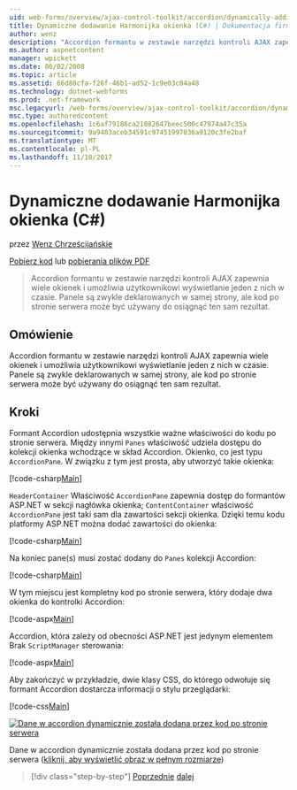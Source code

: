 ```yaml
---
uid: web-forms/overview/ajax-control-toolkit/accordion/dynamically-adding-an-accordion-pane-cs
title: Dynamiczne dodawanie Harmonijka okienka (C#) | Dokumentacja firmy Microsoft
author: wenz
description: "Accordion formantu w zestawie narzędzi kontroli AJAX zapewnia wiele okienek i umożliwia użytkownikowi wyświetlanie jeden z nich w czasie. Panele są zwykle deklarowanych w..."
ms.author: aspnetcontent
manager: wpickett
ms.date: 06/02/2008
ms.topic: article
ms.assetid: 66d88cfa-f26f-46b1-ad52-1c9e03c04a48
ms.technology: dotnet-webforms
ms.prod: .net-framework
msc.legacyurl: /web-forms/overview/ajax-control-toolkit/accordion/dynamically-adding-an-accordion-pane-cs
msc.type: authoredcontent
ms.openlocfilehash: 1c6af79186ca21082647beec500c47974a47c35a
ms.sourcegitcommit: 9a9483aceb34591c97451997036a9120c3fe2baf
ms.translationtype: MT
ms.contentlocale: pl-PL
ms.lasthandoff: 11/10/2017
---
```

<a name="dynamically-adding-an-accordion-pane-c"></a>Dynamiczne dodawanie Harmonijka okienka (C#)
====================
przez [Wenz Chrześcijańskie](https://github.com/wenz)

[Pobierz kod](http://download.microsoft.com/download/5/6/d/56d50cef-2011-4c8f-9891-7edc6dc57df9/Accordion2.cs.zip) lub [pobierania plików PDF](http://download.microsoft.com/download/6/7/1/6718d452-ff89-4d3f-a90e-c74ec2d636a3/accordion2CS.pdf)

> Accordion formantu w zestawie narzędzi kontroli AJAX zapewnia wiele okienek i umożliwia użytkownikowi wyświetlanie jeden z nich w czasie. Panele są zwykle deklarowanych w samej strony, ale kod po stronie serwera może być używany do osiągnąć ten sam rezultat.


## <a name="overview"></a>Omówienie

Accordion formantu w zestawie narzędzi kontroli AJAX zapewnia wiele okienek i umożliwia użytkownikowi wyświetlanie jeden z nich w czasie. Panele są zwykle deklarowanych w samej strony, ale kod po stronie serwera może być używany do osiągnąć ten sam rezultat.

## <a name="steps"></a>Kroki

Formant Accordion udostępnia wszystkie ważne właściwości do kodu po stronie serwera. Między innymi `Panes` właściwość udziela dostępu do kolekcji okienka wchodzące w skład Accordion. Okienko, co jest typu `AccordionPane`. W związku z tym jest prosta, aby utworzyć takie okienka:

[!code-csharp[Main](dynamically-adding-an-accordion-pane-cs/samples/sample1.cs)]

`HeaderContainer` Właściwość `AccordionPane` zapewnia dostęp do formantów ASP.NET w sekcji nagłówka okienka; `ContentContainer` właściwość `AccordionPane` jest taki sam dla zawartości sekcji okienka. Dzięki temu kodu platformy ASP.NET można dodać zawartości do okienka:

[!code-csharp[Main](dynamically-adding-an-accordion-pane-cs/samples/sample2.cs)]

Na koniec pane(s) musi zostać dodany do `Panes` kolekcji Accordion:

[!code-csharp[Main](dynamically-adding-an-accordion-pane-cs/samples/sample3.cs)]

W tym miejscu jest kompletny kod po stronie serwera, który dodaje dwa okienka do kontrolki Accordion:

[!code-aspx[Main](dynamically-adding-an-accordion-pane-cs/samples/sample4.aspx)]

Accordion, która zależy od obecności ASP.NET jest jedynym elementem Brak `ScriptManager` sterowania:

[!code-aspx[Main](dynamically-adding-an-accordion-pane-cs/samples/sample5.aspx)]

Aby zakończyć w przykładzie, dwie klasy CSS, do którego odwołuje się formant Accordion dostarcza informacji o stylu przeglądarki:

[!code-css[Main](dynamically-adding-an-accordion-pane-cs/samples/sample6.css)]


[![Dane w accordion dynamicznie została dodana przez kod po stronie serwera](dynamically-adding-an-accordion-pane-cs/_static/image2.png)](dynamically-adding-an-accordion-pane-cs/_static/image1.png)

Dane w accordion dynamicznie została dodana przez kod po stronie serwera ([kliknij, aby wyświetlić obraz w pełnym rozmiarze](dynamically-adding-an-accordion-pane-cs/_static/image3.png))

>[!div class="step-by-step"]
[Poprzednie](databinding-to-an-accordion-cs.md)
[dalej](databinding-to-an-accordion-vb.md)
